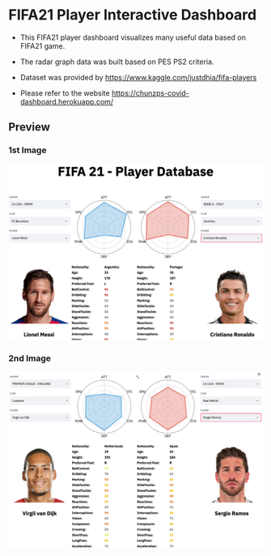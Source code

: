 # FIFA21 Player Interactive Dashboard

- This FIFA21 player dashboard visualizes many useful data based on FIFA21 game.

- The radar graph data was built based on PES PS2 criteria.

- Dataset was provided by https://www.kaggle.com/justdhia/fifa-players

- Please refer to the website https://chunzps-covid-dashboard.herokuapp.com/

## Preview

### 1st Image

![Image1](https://raw.githubusercontent.com/chunmusic/Fifa21_Player_Data/master/images/image1.png)


### 2nd Image

![Image2](https://raw.githubusercontent.com/chunmusic/Fifa21_Player_Data/master/images/image2.png)

